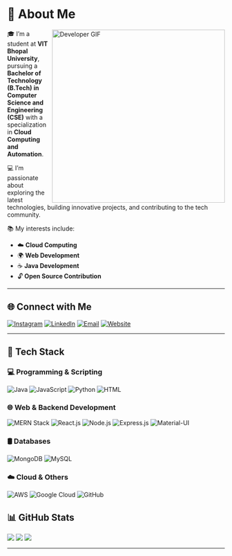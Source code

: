 # 💫 About Me  

<img align="right" alt="Developer GIF" src="https://media.giphy.com/media/qgQUggAC3Pfv687qPC/giphy.gif" width="400px"/>

🎓 I’m a student at **VIT Bhopal University**, pursuing a **Bachelor of Technology (B.Tech) in Computer Science and Engineering (CSE)** with a specialization in **Cloud Computing and Automation**.  

💻 I’m passionate about exploring the latest technologies, building innovative projects, and contributing to the tech community.  

📚 My interests include:  
- ☁️ **Cloud Computing**  
- 🌍 **Web Development**  
- ☕ **Java Development**  
- 🔓 **Open Source Contribution**  


---

## 🌐 Connect with Me  

[![Instagram](https://img.shields.io/badge/Instagram-%23E4405F.svg?logo=Instagram&logoColor=white)](https://instagram.com/kumardeepak5673)
[![LinkedIn](https://img.shields.io/badge/LinkedIn-%230077B5.svg?logo=linkedin&logoColor=white)](https://linkedin.com/in/deepak-kumar-8a293b251)
[![Email](https://img.shields.io/badge/Email-D14836?logo=gmail&logoColor=white)](mailto:deepakchandrashekhar0309@gmail.com)
[![Website](https://img.shields.io/badge/Portfolio-%23000000.svg?style=flat&logo=vercel)](https://deepak-web.vercel.app/)

---

## 🚀 Tech Stack  

### **💻 Programming & Scripting**  
![Java](https://img.shields.io/badge/Java-%23ED8B00.svg?style=for-the-badge&logo=openjdk&logoColor=white)
![JavaScript](https://img.shields.io/badge/JavaScript-%23323330.svg?style=for-the-badge&logo=javascript&logoColor=%23F7DF1E)
![Python](https://img.shields.io/badge/Python-3670A0?style=for-the-badge&logo=python&logoColor=ffdd54)
![HTML](https://img.shields.io/badge/HTML-%23E34F26.svg?style=for-the-badge&logo=html5&logoColor=white)

### **🌐 Web & Backend Development**  
![MERN Stack](https://img.shields.io/badge/MERN%20Stack-4DB33D?style=for-the-badge&logo=mongodb&logoColor=white)
![React.js](https://img.shields.io/badge/React-%2320232a.svg?style=for-the-badge&logo=react&logoColor=%2361DAFB)
![Node.js](https://img.shields.io/badge/Node.js-6DA55F?style=for-the-badge&logo=node.js&logoColor=white)
![Express.js](https://img.shields.io/badge/Express.js-%23404d59.svg?style=for-the-badge&logo=express&logoColor=%2361DAFB)
![Material-UI](https://img.shields.io/badge/Material--UI-%230081CB.svg?style=for-the-badge&logo=material-ui&logoColor=white)

### **🛢️ Databases**  
![MongoDB](https://img.shields.io/badge/MongoDB-%234ea94b.svg?style=for-the-badge&logo=mongodb&logoColor=white)
![MySQL](https://img.shields.io/badge/MySQL-4479A1.svg?style=for-the-badge&logo=mysql&logoColor=white)

### **☁️ Cloud & Others**  
![AWS](https://img.shields.io/badge/Amazon%20AWS-%23FF9900.svg?style=for-the-badge&logo=amazon-aws&logoColor=white)
![Google Cloud](https://img.shields.io/badge/Google%20Cloud-%234285F4.svg?style=for-the-badge&logo=google-cloud&logoColor=white)
![GitHub](https://img.shields.io/badge/GitHub-%23121011.svg?style=for-the-badge&logo=github&logoColor=white)

## 📊 GitHub Stats  

<img src="https://github-readme-stats.vercel.app/api?username=KDeepak5673&theme=dark&hide_border=false&include_all_commits=false&count_private=false"/>  

<img src="https://github-readme-streak-stats.herokuapp.com/?user=KDeepak5673&theme=dark&hide_border=false"/>  

<img src="https://github-readme-stats.vercel.app/api/top-langs/?username=KDeepak5673&theme=dark&hide_border=false&include_all_commits=false&count_private=false&layout=compact"/>  

---
